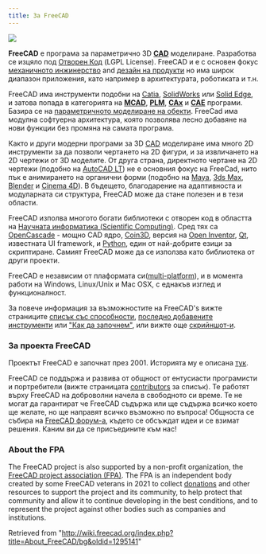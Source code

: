 ```yaml
---
title: За FreeCAD
---
```

![](/images/Freecad_default.jpg)

**FreeCAD** е програма за параметрично 3D [**CAD**](http://en.wikipedia.org/wiki/CAD) моделиране. Разработва се изцяло под [Отворен Код](https://bg.wikipedia.org/wiki/%D0%9E%D1%82%D0%B2%D0%BE%D1%80%D0%B5%D0%BD_%D0%BA%D0%BE%D0%B4) (LGPL License). FreeCAD и е с основен фокус [механичното инжинерство](http://en.wikipedia.org/wiki/Mechanical_engineering) and [дезайн на продукти](http://en.wikipedia.org/wiki/Product_design) но има широк диапазон приложения, като например в архитектурата, роботиката и т.н.

FreeCAD има инструменти подобни на [Catia](http://en.wikipedia.org/wiki/Catia), [SolidWorks](http://en.wikipedia.org/wiki/Solidworks) или [Solid Edge](http://en.wikipedia.org/wiki/Solid_Edge), и затова попада в категорията на [**MCAD**](http://en.wikipedia.org/wiki/CAD), [**PLM**](http://en.wikipedia.org/wiki/Product_Lifecycle_Management), [**CAx**](http://en.wikipedia.org/wiki/CAx) и [**CAE**](http://en.wikipedia.org/wiki/Computer-aided_engineering) програми. Базира се на [параметричното моделиране на обекти](http://en.wikipedia.org/wiki/Parametric_feature_based_modeler). FreeCad има модулна софтуерна архитектура, която позволява лесно добавяне на нови функции без промяна на самата програма.

Както и други модерни програми за 3D [CAD](http://en.wikipedia.org/wiki/CAD) моделиране има много 2D инструменти за да позволи чертането на 2D фигури, и за извличането на 2D чертежи от 3D моделите. От друга страна, директното чертане на 2D чертежи (подобно на [AutoCAD LT](http://en.wikipedia.org/wiki/AutoCAD#AutoCAD_LT)) не е основния фокус на FreeCad, нито пък е анимирането на органични форми (подобно на [Maya](http://en.wikipedia.org/wiki/Maya_(software)), [3ds Max](http://en.wikipedia.org/wiki/3ds_Max), [Blender](http://en.wikipedia.org/wiki/Blender_%28software%29) и [Cinema 4D](http://en.wikipedia.org/wiki/CINEMA_4D)). В бъдещето, благодарение на адаптивноста и модуларната си структура, FreeCAD може да стане полезен и в тези области.

FreeCAD изполва многото богати библиотеки с отворен код в областта на [Научната информатика (Scientific Computing)](http://en.wikipedia.org/wiki/Scientific_Computation). Сред тях са [OpenCascade](http://OpenCascade.org) - мощно CAD ядро, [Coin3D](http://www.Coin3D.org), версия на [Open Inventor](http://en.wikipedia.org/wiki/Open_Inventor), [Qt](http://www.qtsoftware.com/), известната UI framework, и [Python](http://www.python.org), един от най-добрите езици за скриптиране. Самият FreeCAD може да се използва като библиотека от други проекти.

FreeCAD е независим от плаформата си([multi-platform](http://en.wikipedia.org/wiki/Cross-platform)), и в момента работи на Windows, Linux/Unix и Mac OSX, с еднакъв изглед и функционалност.

За повече информация за възможностите на FreeCAD's вижте страниците [списък със способности](/Feature_list/bg "Feature list/bg"),  [последно добавените инструменти](/Getting_started/bg#What's_new "Getting started/bg") или ["Как да започнем"](/Getting_started/bg "Getting started/bg"), или вижте още [скрийншот-и](/Screenshots "Screenshots").

### За проекта FreeCAD

Проектът FreeCAD е започнат през 2001. Историята му е описана [тук](/History "History").

FreeCAD се поддържа и развива от общност от ентусиасти програмисти и портребители (вижте страницата [contributors](/Contributors "Contributors") за списък). Те работят върху FreeCAD на доброволни начела в свободното си време. Те не могат да гарантират че FreeCAD съдържа или ще съдържа всичко което ще желате, но ще направят всичко възможно по въпроса! Общноста се събира на [FreeCAD форум-а](http://forum.freecadweb.org), където се обсъждат идеи и се взимат решения. Каним ви да се присъедините към нас!

### About the FPA

The FreeCAD project is also supported by a non-profit organization, the [FreeCAD project association (FPA)](https://fpa.freecad.org). The FPA is an independent body created by some FreeCAD veterans in 2021 to collect [donations](/Donate "Donate") and other resources to support the project and its community, to help protect that community and allow it to continue developing in the best conditions, and to represent the project against other bodies such as companies and institutions.

Retrieved from "<http://wiki.freecad.org/index.php?title=About_FreeCAD/bg&oldid=1295141>"
